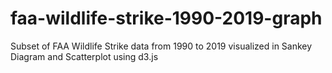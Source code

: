 # faa-wildlife-strike-1990-2019-graph
Subset of FAA Wildlife Strike data from 1990 to 2019 visualized in Sankey Diagram and Scatterplot using d3.js
